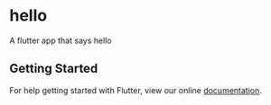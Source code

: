 # hello

A flutter app that says hello

## Getting Started

For help getting started with Flutter, view our online
[documentation](https://flutter.io/).
